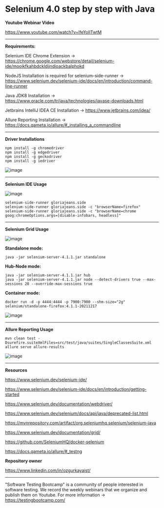 # Selenium 4.0 step by step with Java



**Youtube Webinar Video**

https://www.youtube.com/watch?v=lfeYoIlTwtM

***

**Requirements:**

Selenium IDE Chrome Extension -> https://chrome.google.com/webstore/detail/selenium-ide/mooikfkahbdckldjjndioackbalphokd

NodeJS Installation is required for selenium-side-runner -> https://www.selenium.dev/selenium-ide/docs/en/introduction/command-line-runner

Java JDK8 Installation -> https://www.oracle.com/tr/java/technologies/javase-downloads.html

Jetbrains IntelliJ IDEA CE Installation -> https://www.jetbrains.com/idea/

Allure Reporting Installation -> https://docs.qameta.io/allure/#_installing_a_commandline

***

**Driver Installations**
```
npm install -g chromedriver
npm install -g edgedriver
npm install -g geckodriver
npm install -g iedriver
```
![image](https://user-images.githubusercontent.com/89974862/149463217-0f9e1b34-df64-4b39-851d-4d1c587fb41b.png)


***

**Selenium IDE Usage**

![image](https://user-images.githubusercontent.com/89974862/149463032-c19c8455-8a63-479b-87fe-895cc48bc3d5.png)


```
selenium-side-runner gloriajeans.side
selenium-side-runner gloriajeans.side -c "browserName=firefox"
selenium-side-runner gloriajeans.side -c "browserName=chrome goog:chromeOptions.args=[disable-infobars, headless]"
```

***

**Selenium Grid Usage**

![image](https://user-images.githubusercontent.com/89974862/149462933-158c8b17-ee4d-4255-b83d-54b1a18e9458.png)


**Standalone mode:**

```
java -jar selenium-server-4.1.1.jar standalone
```

**Hub-Node mode:**

```
java -jar selenium-server-4.1.1.jar hub
java -jar selenium-server-4.1.1.jar node --detect-drivers true --max-sessions 20 --override-max-sessions true
```

**Container mode:**

```
docker run -d -p 4444:4444 -p 7900:7900 --shm-size="2g" selenium/standalone-firefox:4.1.1-20211217
```
![image](https://user-images.githubusercontent.com/89974862/149462814-a6da9818-6696-4dd6-9c18-2962f2976697.png)


***

**Allure Reporting Usage**

```
mvn clean test -Dsurefire.suiteXmlFiles=src/test/java/suites/SingleClassesSuite.xml
allure serve allure-results
```

![image](https://user-images.githubusercontent.com/89974862/149462507-4637f4e8-a236-4a3b-9b8b-f1d0149bf3d4.png)


***

**Resources**

https://www.selenium.dev/selenium-ide/

https://www.selenium.dev/selenium-ide/docs/en/introduction/getting-started

https://www.selenium.dev/documentation/webdriver/

https://www.selenium.dev/selenium/docs/api/java/deprecated-list.html

https://mvnrepository.com/artifact/org.seleniumhq.selenium/selenium-java

https://www.selenium.dev/documentation/grid/

https://github.com/SeleniumHQ/docker-selenium

https://docs.qameta.io/allure/#_testng


**Repository owner**

https://www.linkedin.com/in/ozgurkayaist/

***

"Software Testing Bootcamp" is a community of people interested in software testing. We record the weekly webinars that we organize and publish them on Youtube. For more information -> https://testingbootcamp.com/
